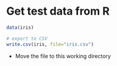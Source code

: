 # Get test data from R
```R
data(iris)

# export to CSV
write.csv(iris, file="iris.csv")
```
- Move the file to this working directory
